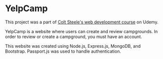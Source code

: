 # YelpCamp

This project was a part of [Colt Steele's web development course](https://www.udemy.com/course/the-web-developer-bootcamp/) on Udemy.

YelpCamp is a website where users can create and review campgrounds. 
In order to review or create a campground, you must have an account.

This website was created using Node.js, Express.js, MongoDB, and Bootstrap. Passport.js was used to handle authentication.

